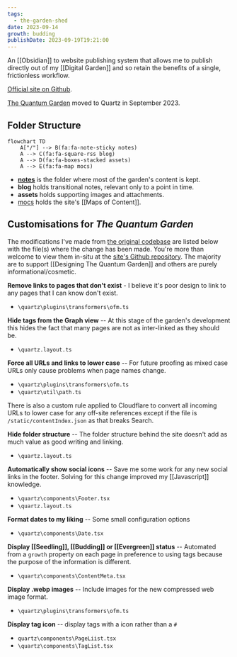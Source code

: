```yaml
---
tags:
  - the-garden-shed
date: 2023-09-14
growth: budding
publishDate: 2023-09-19T19:21:00
---
```

An [[Obsidian]] to website publishing system that allows me to publish directly out of my [[Digital Garden]] and so retain the benefits of a single, frictionless workflow.

[Official site on Github](https://quartz.jzhao.xyz).

[The Quantum Garden](https://quantumgardener.blog) moved to Quartz in September 2023.

## Folder Structure
```mermaid
flowchart TD
    A["/"] --> B(fa:fa-note-sticky notes)
    A --> C(fa:fa-square-rss blog)
    A --> D(fa:fa-boxes-stacked assets)   
    A --> E(fa:fa-map mocs)
```
- **[notes](/notes/index)** is the folder where most of the garden's content is kept.
- **blog** holds transitional notes, relevant only to a point in time.
- **assets** holds supporting images and attachments.
- [mocs](/mocs/index) holds the site's [[Maps of Content]].

## Customisations for *The Quantum Garden*
The modifications I've made from [the original codebase](https://github.com/jackyzha0/quartz) are listed below with the file(s) where the change has been made. You're more than welcome to view them in-situ at the [site's Github repository](https://github.com/quantumgardener/qg.blog). The majority are to support [[Designing The Quantum Garden]] and others are purely informational/cosmetic.

**Remove links to pages that don't exist** - I believe it's poor design to link to any pages that I can know don't exist.
- `\quartz\plugins\transformers\ofm.ts`

**Hide tags from the Graph view** -- At this stage of the garden's development this hides the fact that many pages are not as inter-linked as they should be.
- `\quartz.layout.ts`

**Force all URLs and links to lower case** -- For future proofing as mixed case URLs only cause problems when page names change.
- `\quartz\plugins\transformers\ofm.ts`
- `\quartz\util\path.ts`

There is also a custom rule applied to Cloudflare to convert all incoming URLs to lower case for any off-site references except if the file is `/static/contentIndex.json` as that breaks Search.

**Hide folder structure** -- The folder structure behind the site doesn't add as much value as good writing and linking.
- `\quartz.layout.ts`

**Automatically show social icons** -- Save me some work for any new social links in the footer. Solving for this change improved my [[Javascript]] knowledge.
- `\quartz\components\Footer.tsx`
- `\quartz.layout.ts`

**Format dates to my liking** -- Some small configuration options
- `\quartz\components\Date.tsx`

**Display [[Seedling]], [[Budding]] or [[Evergreen]] status** -- Automated from a `growth` property on each page in preference to using tags because the purpose of the information is different.
- `\quartz\components\ContentMeta.tsx`

**Display .webp images** -- Include images for the new compressed web image format.
- `\quartz\plugins\transformers\ofm.ts`

**Display tag icon** -- display tags with a icon rather than a `#`
- `quartz\components\PageLiist.tsx`
- `\quartz\components\TagList.tsx`